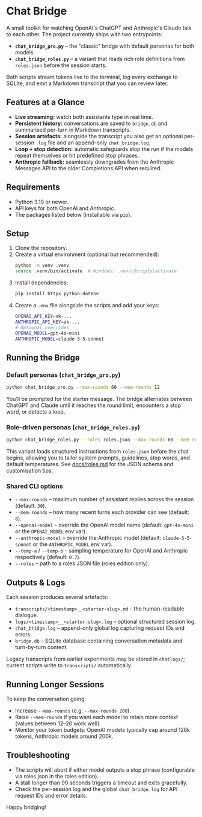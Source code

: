 # Chat Bridge

A small toolkit for watching OpenAI's ChatGPT and Anthropic's Claude talk to each other. The project currently ships with two entrypoints:

- **`chat_bridge_pro.py`** – the "classic" bridge with default personas for both models.
- **`chat_bridge_roles.py`** – a variant that reads rich role definitions from `roles.json` before the session starts.

Both scripts stream tokens live to the terminal, log every exchange to SQLite, and emit a Markdown transcript that you can review later.

## Features at a Glance

- **Live streaming:** watch both assistants type in real time.
- **Persistent history:** conversations are saved to `bridge.db` and summarised per-turn in Markdown transcripts.
- **Session artefacts:** alongside the transcript you also get an optional per-session `.log` file and an append-only `chat_bridge.log`.
- **Loop + stop detection:** automatic safeguards stop the run if the models repeat themselves or hit predefined stop phrases.
- **Anthropic fallback:** seamlessly downgrades from the Anthropic Messages API to the older Completions API when required.

## Requirements

- Python 3.10 or newer.
- API keys for both OpenAI and Anthropic.
- The packages listed below (installable via `pip`).

## Setup

1. Clone the repository.
2. Create a virtual environment (optional but recommended):
   ```bash
   python -m venv .venv
   source .venv/bin/activate  # Windows: .venv\Scripts\activate
   ```
3. Install dependencies:
   ```bash
   pip install httpx python-dotenv
   ```
4. Create a `.env` file alongside the scripts and add your keys:
   ```bash
   OPENAI_API_KEY=sk-...
   ANTHROPIC_API_KEY=ak-...
   # Optional overrides
   OPENAI_MODEL=gpt-4o-mini
   ANTHROPIC_MODEL=claude-3-5-sonnet
   ```

## Running the Bridge

### Default personas (`chat_bridge_pro.py`)

```bash
python chat_bridge_pro.py --max-rounds 60 --mem-rounds 12
```

You'll be prompted for the starter message. The bridge alternates between ChatGPT and Claude until it reaches the round limit, encounters a stop word, or detects a loop.

### Role-driven personas (`chat_bridge_roles.py`)

```bash
python chat_bridge_roles.py --roles roles.json --max-rounds 60 --mem-rounds 12
```

This variant loads structured instructions from `roles.json` before the chat begins, allowing you to tailor system prompts, guidelines, stop words, and default temperatures. See [docs/roles.md](docs/roles.md) for the JSON schema and customisation tips.

### Shared CLI options

- `--max-rounds` – maximum number of assistant replies across the session (default: `30`).
- `--mem-rounds` – how many recent turns each provider can see (default: `8`).
- `--openai-model` – override the OpenAI model name (default: `gpt-4o-mini` or the `OPENAI_MODEL` env var).
- `--anthropic-model` – override the Anthropic model (default: `claude-3-5-sonnet` or the `ANTHROPIC_MODEL` env var).
- `--temp-a` / `--temp-b` – sampling temperature for OpenAI and Anthropic respectively (default: `0.7`).
- `--roles` – path to a roles JSON file (roles edition only).

## Outputs & Logs

Each session produces several artefacts:

- `transcripts/<timestamp>__<starter-slug>.md` – the human-readable dialogue.
- `logs/<timestamp>__<starter-slug>.log` – optional structured session log.
- `chat_bridge.log` – append-only global log capturing request IDs and errors.
- `bridge.db` – SQLite database containing conversation metadata and turn-by-turn content.

Legacy transcripts from earlier experiments may be stored in `chatlogs/`; current scripts write to `transcripts/` automatically.

## Running Longer Sessions

To keep the conversation going:

- Increase `--max-rounds` (e.g. `--max-rounds 200`).
- Raise `--mem-rounds` if you want each model to retain more context (values between 12–20 work well).
- Monitor your token budgets: OpenAI models typically cap around 128k tokens, Anthropic models around 200k.

## Troubleshooting

- The scripts will abort if either model outputs a stop phrase (configurable via roles.json in the roles edition).
- A stall longer than 90 seconds triggers a timeout and exits gracefully.
- Check the per-session log and the global `chat_bridge.log` for API request IDs and error details.

Happy bridging!
